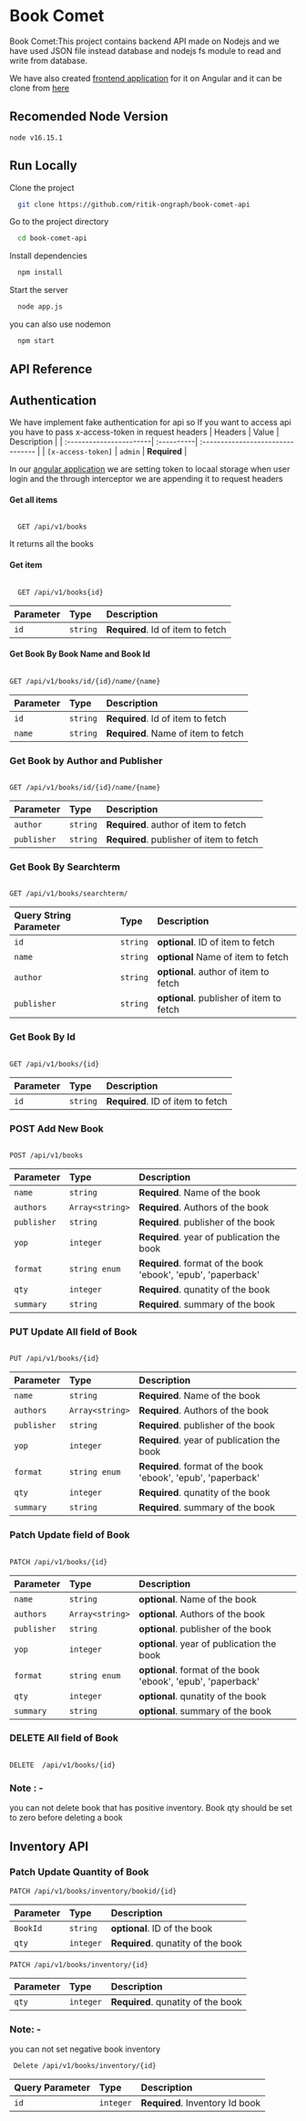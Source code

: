 
# Book Comet
Book Comet:This project contains backend API made on Nodejs and we have used JSON file instead database and nodejs fs module to read and write from database.

We have also created [frontend application](https://github.com/ritik-ongraph/book-comet-frontend.git) for it on Angular and it can be clone from [here](https://github.com/ritik-ongraph/book-comet-frontend.git)



## Recomended Node Version
```
node v16.15.1
```


## Run Locally

Clone the project

```bash
  git clone https://github.com/ritik-ongraph/book-comet-api
```

Go to the project directory

```bash
  cd book-comet-api
```

Install dependencies

```bash
  npm install
```

Start the server

```bash
  node app.js
```
you can also use nodemon
```bash
  npm start
```






## API Reference

##  Authentication

We have implement fake authentication for api so If you want to access api you have to pass x-access-token in request headers
| Headers                 | Value      | Description                       |
| :-----------------------| :----------| :-------------------------------- |
| `[x-access-token]`      | `admin`    | **Required**                      |

In our [angular application](https://github.com/ritik-ongraph/book-comet-frontend.git) we are setting token to locaal storage when user login and the through interceptor we are appending it to request headers


#### Get all items

```http

  GET /api/v1/books

```
It returns all the books

#### Get item

```http

  GET /api/v1/books{id}

```

| Parameter | Type     | Description                       |
| :-------- | :------- | :-------------------------------- |
| `id`      | `string` | **Required**. Id of item to fetch |



#### Get Book By Book Name and Book Id

```http

GET /api/v1/books/id/{id}/name/{name}

```
| Parameter | Type     | Description                       |
| :-------- | :------- | :-------------------------------- |
| `id`      | `string` | **Required**. Id of item to fetch |
| `name`    | `string` |  **Required**. Name of item to fetch

### Get Book by Author and Publisher
```http

GET /api/v1/books/id/{id}/name/{name}

```
| Parameter   | Type     | Description                                 |
| :--------   | :------- | :--------------------------------           |
| `author`    | `string` | **Required**. author of item to fetch       |
| `publisher` | `string` |  **Required**. publisher of item to fetch   | 


### Get Book By Searchterm

```http

GET /api/v1/books/searchterm/

```

| Query String Parameter   | Type     | Description                                 |
| :------------------------| :------- | :--------------------------------           |
|`id`                      | `string` | **optional**. ID of item to fetch           |
| `name`                   | `string` | **optional**  Name of item to fetch         |
| `author`                 | `string` | **optional**. author of item to fetch       |
| `publisher`              | `string` |  **optional**. publisher of item to fetch   | 



### Get Book By Id

```http

GET /api/v1/books/{id}

```


| Parameter   | Type     | Description                                 |
| :--------   | :------- | :--------------------------------           |
|`id`         | `string` | **Required**. ID of item to fetch           |



### POST Add New Book

```http

POST /api/v1/books

```


|  Parameter    |         Type            | Description                                                               |
| :-------------| :-----------------------| :--------------------------------                                        |
|`name`         | `string`                | **Required**. Name of the book                                           |
|`authors`      | `Array<string>`         |  **Required**. Authors of the book                                       |
|`publisher`    | `string`                | **Required**. publisher of the book                                      |
|`yop`          | `integer`               |  **Required**. year of  publication the book                             |
|`format`       | `string enum`           | **Required**. format of the book  'ebook', 'epub', 'paperback'           |
|`qty`          | `integer`               | **Required**. qunatity of the book                                       |
|`summary`      | `string`                |  **Required**. summary of the book                                       |


### PUT Update All field of Book

```http

PUT /api/v1/books/{id}

```


|  Parameter    |         Type            | Description                                                               |
| :-------------| :-----------------------| :--------------------------------                                        |
|`name`         | `string`                | **Required**. Name of the book                                           |
|`authors`      | `Array<string>`         |  **Required**. Authors of the book                                       |
|`publisher`    | `string`                | **Required**. publisher of the book                                      |
|`yop`          | `integer`               |  **Required**. year of  publication the book                             |
|`format`       | `string enum`           | **Required**. format of the book  'ebook', 'epub', 'paperback'           |
|`qty`          | `integer`               | **Required**. qunatity of the book                                       |
|`summary`      | `string`                |  **Required**. summary of the book                                       |


### Patch Update field of Book

```http

PATCH /api/v1/books/{id}

```


|  Parameter    |         Type            | Description                                                               |
| :-------------| :---------------------- | :--------------------------------                                        |
|`name`         | `string`                | **optional**. Name of the book                                           |
|`authors`      | `Array<string>`         |  **optional**. Authors of the book                                       |
|`publisher`    | `string`                | **optional**. publisher of the book                                      |
|`yop`          | `integer`               |  **optional**. year of  publication the book                             |
|`format`       | `string enum`           | **optional**. format of the book  'ebook', 'epub', 'paperback'           |
|`qty`          | `integer`               | **optional**. qunatity of the book                                       |
|`summary`      | `string`                |  **optional**. summary of the book                                       |


### DELETE  All field of Book

```http

DELETE  /api/v1/books/{id}

```
### Note : -
you can not delete book that has positive inventory.
Book qty should be set to zero before deleting a book


## Inventory API


### Patch Update Quantity of Book

```http
PATCH /api/v1/books/inventory/bookid/{id}
```


|  Parameter    |         Type            | Description                                  |
| :-------------| :-----------------------| :--------------------------------            |                      
|`BookId`       | `string`                | **optional**. ID of the book                 |
|`qty`          | `integer`               |  **Required**. qunatity of the book          |



```http
PATCH /api/v1/books/inventory/{id}
```


|  Parameter    |         Type            | Description                                  |
| :------------ | :-----------------------| :--------------------------------            |                                           
|`qty`          | `integer`               |  **Required**. qunatity of the book          |

### Note: -

you can not set negative book inventory 


```http
 Delete /api/v1/books/inventory/{id}
```
|  Query Parameter    |         Type                    | Description                                  |
| :------------------ | :-----------------------------  | :--------------------------------            |                                           
|`id`                 | `integer`                       |  **Required**. Inventory Id  book            |







